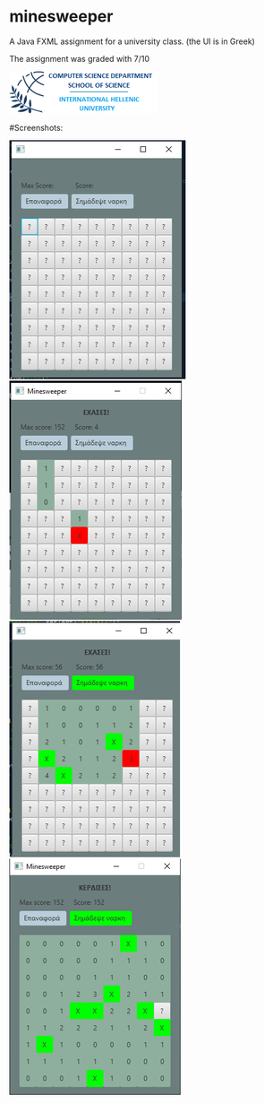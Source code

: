 # minesweeper
A Java FXML assignment for a university class. (the UI is in Greek)

The assignment was graded with 7/10

![IHU logo](./pictures/logo_en.png)

#Screenshots:

![](./pictures/Capture5.PNG) 
![](./pictures/Capture8.PNG)
![p](./pictures/Capture6.PNG)
![](./pictures/Capture7.PNG)
